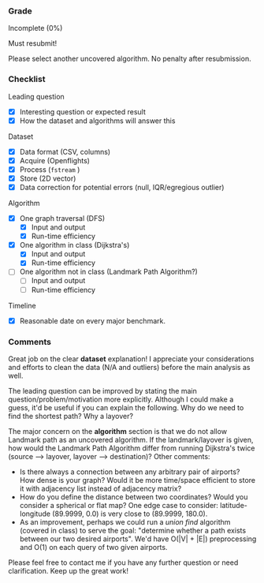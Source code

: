 ### Grade

Incomplete (0%)

Must resubmit!

Please select another uncovered algorithm. No penalty after resubmission.

### Checklist

Leading question
- [x] Interesting question or expected result
- [x] How the dataset and algorithms will answer this

Dataset
- [x] Data format (CSV, columns)
- [x] Acquire (Openflights)
- [x] Process (`fstream` )
- [x] Store (2D vector)
- [x] Data correction for potential errors (null, IQR/egregious outlier)

Algorithm
- [x] One graph traversal (DFS)
  - [x] Input and output
  - [x] Run-time efficiency
- [x] One algorithm in class (Dijkstra's)
  - [x] Input and output
  - [x] Run-time efficiency
- [ ] One algorithm not in class (Landmark Path Algorithm?)
  - [ ] Input and output
  - [ ] Run-time efficiency

Timeline
- [x] Reasonable date on every major benchmark.

### Comments

Great job on the clear **dataset** explanation! I appreciate your considerations and efforts to clean the data (N/A and outliers) before the main analysis as well. 

The leading question can be improved by stating the main question/problem/motivation more explicitly. Although I could make a guess, it'd be useful if you can explain the following. Why do we need to find the shortest path? Why a layover?

The major concern on the **algorithm** section is that we do not allow Landmark path as an uncovered algorithm. If the landmark/layover is given, how would the Landmark Path Algorithm differ from running Dijkstra's twice (source --> layover, layover --> destination)? Other comments:
- Is there always a connection between any arbitrary pair of airports? How dense is your graph? Would it be more time/space efficient to store it with adjacency list instead of adjacency matrix?
- How do you define the distance between two coordinates? Would you consider a spherical or flat map? One edge case to consider: latitude-longitude (89.9999, 0.0) is very close to (89.9999, 180.0).
- As an improvement, perhaps we could run a *union find* algorithm (covered in class) to serve the goal: "determine whether a path exists between our two desired airports". We'd have O(|V| + |E|) preprocessing and O(1) on each query of two given airports.

Please feel free to contact me if you have any further question or need clarification. Keep up the great work!